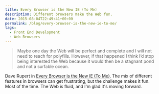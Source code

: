 ```yaml
---
title: Every Browser is the New IE (To Me)
description: Different browsers make the Web fun.
date: 2015-08-04T22:49:41+00:00
permalink: /blog/every-browser-is-the-new-ie-to-me/
tags:
  - Front End Development
  - Web Browsers
---
```


> Maybe one day the Web will be perfect and complete and I will not need to reach for polyfills. However, if that happened I think I’d stop being interested the Web because it would then be a stagnant pond and not a surfable ocean.

Dave Rupert in [Every Browser is the New IE (To Me)](http://daverupert.com/2015/07/every-browser-is-the-new-ie-to-me/). The mix of different features in browsers can get frustrating, but the challenge makes it fun. Most of the time. The Web is fluid, and I'm glad it's moving forward.
